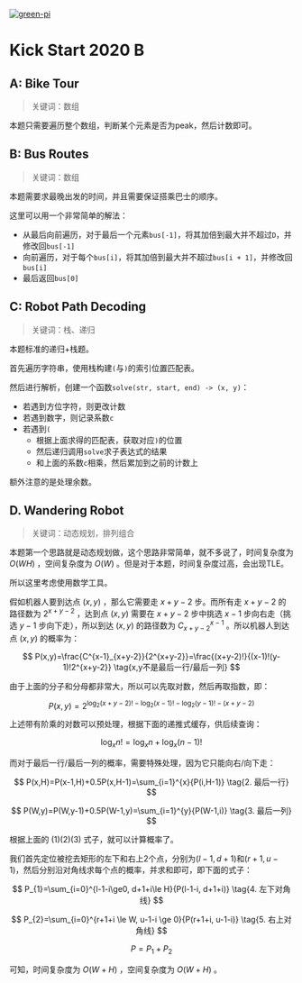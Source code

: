 [![green-pi](https://img.shields.io/badge/Rendered%20with-Green%20Pi-00d571?style=flat-square)](https://github.com/nschloe/green-pi?activate&inlineMath=$)

# Kick Start 2020 B

## A: Bike Tour

> 关键词：数组

本题只需要遍历整个数组，判断某个元素是否为peak，然后计数即可。

## B: Bus Routes

> 关键词：数组

本题需要求最晚出发的时间，并且需要保证搭乘巴士的顺序。

这里可以用一个非常简单的解法：

- 从最后向前遍历，对于最后一个元素`bus[-1]`，将其加倍到最大并不超过`D`，并修改回`bus[-1]`
- 向前遍历，对于每个`bus[i]`，将其加倍到最大并不超过`bus[i + 1]`，并修改回`bus[i]`
- 最后返回`bus[0]`

## C: Robot Path Decoding

> 关键词：栈、递归

本题标准的递归+栈题。

首先遍历字符串，使用栈构建`(`与`)`的索引位置匹配表。

然后进行解析，创建一个函数`solve(str, start, end) -> (x, y)`：

- 若遇到方位字符，则更改计数
- 若遇到数字，则记录系数`c`
- 若遇到`(`
  - 根据上面求得的匹配表，获取对应`)`的位置
  - 然后递归调用`solve`求子表达式的结果
  - 和上面的系数`c`相乘，然后累加到之前的计数上

额外注意的是处理余数。

## D. Wandering Robot

> 关键词：动态规划，排列组合

本题第一个思路就是动态规划做，这个思路非常简单，就不多说了，时间复杂度为 $O(WH)$ ，空间复杂度为 $O(W)$ 。但是对于本题，时间复杂度过高，会出现TLE。

所以这里考虑使用数学工具。

假如机器人要到达点 $(x,y)$ ，那么它需要走 $x+y-2$ 步。而所有走 $x+y-2$ 的路径数为 $2^{x+y-2}$ ，达到点 $(x,y)$ 需要在 $x+y-2$ 步中挑选 $x-1$ 步向右走（挑选 $y-1$ 步向下走），所以到达 $(x,y)$ 的路径数为 $C_{x+y-2}^{x-1}$ 。所以机器人到达点 $(x,y)$ 的概率为：

$$
P(x,y)=\frac{C^{x-1}_{x+y-2}}{2^{x+y-2}}=\frac{(x+y-2)!}{(x-1)!(y-1)!2^{x+y-2}} \tag{x,y不是最后一行/最后一列}
$$

由于上面的分子和分母都非常大，所以可以先取对数，然后再取指数，即：

$$
P(x,y)=2^{\log_{2}{(x+y-2)!}-\log_{2}{(x-1)!}-\log_{2}{(y-1)!}-(x+y-2)} \tag{1. x,y不是最后一行/最后一列}
$$

上述带有阶乘的对数可以预处理，根据下面的递推式缓存，供后续查询：

$$
\log_{x}{n!}=\log_{x}{n}+\log_{x}{(n-1)!}
$$

而对于最后一行/最后一列的概率，需要特殊处理，因为它只能向右/向下走：

$$
P(x,H)=P(x-1,H)+0.5P(x,H-1)=\sum_{i=1}^{x}{P(i,H-1)} \tag{2. 最后一行}
$$

$$
P(W,y)=P(W,y-1)+0.5P(W-1,y)=\sum_{i=1}^{y}{P(W-1,i)} \tag{3. 最后一列}
$$

根据上面的 $(1)(2)(3)$ 式子，就可以计算概率了。

我们首先定位被挖去矩形的左下和右上2个点，分别为$(l-1,d+1)$和$(r+1,u-1)$，然后分别沿对角线求每个点的概率，并求和即可，即下面的式子：

$$
P_{1}=\sum_{i=0}^{l-1-i\ge0, d+1+i\le H}{P(l-1-i, d+1+i)} \tag{4. 左下对角线}
$$

$$
P_{2}=\sum_{i=0}^{r+1+i \le W, u-1-i \ge 0}{P(r+1+i, u-1-i)} \tag{5. 右上对角线}
$$

$$
P=P_{1}+P_{2} \tag{6. 最终答案}
$$

可知，时间复杂度为 $O(W+H)$ ，空间复杂度为 $O(W+H)$ 。